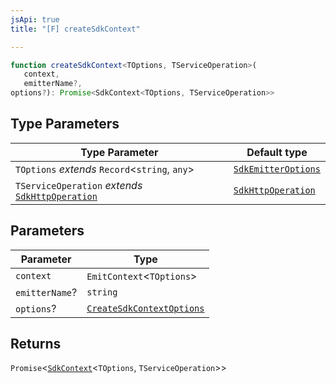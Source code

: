 ```yaml
---
jsApi: true
title: "[F] createSdkContext"

---
```

```ts
function createSdkContext<TOptions, TServiceOperation>(
   context, 
   emitterName?, 
options?): Promise<SdkContext<TOptions, TServiceOperation>>
```

## Type Parameters

| Type Parameter | Default type |
| ------ | ------ |
| `TOptions` *extends* `Record`<`string`, `any`\> | [`SdkEmitterOptions`](../interfaces/SdkEmitterOptions.md) |
| `TServiceOperation` *extends* [`SdkHttpOperation`](../interfaces/SdkHttpOperation.md) | [`SdkHttpOperation`](../interfaces/SdkHttpOperation.md) |

## Parameters

| Parameter | Type |
| ------ | ------ |
| `context` | `EmitContext`<`TOptions`\> |
| `emitterName`? | `string` |
| `options`? | [`CreateSdkContextOptions`](../interfaces/CreateSdkContextOptions.md) |

## Returns

`Promise`<[`SdkContext`](../interfaces/SdkContext.md)<`TOptions`, `TServiceOperation`\>\>
